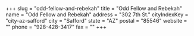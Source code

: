 +++
slug = "odd-fellow-and-rebekah"
title = "Odd Fellow and Rebekah"
name = "Odd Fellow and Rebekah"
address = "302 7th St."
cityIndexKey = "city-az-safford"
city = "Safford"
state = "AZ"
postal = "85546"
website = ""
phone = "928-428-3417"
fax = ""
+++
